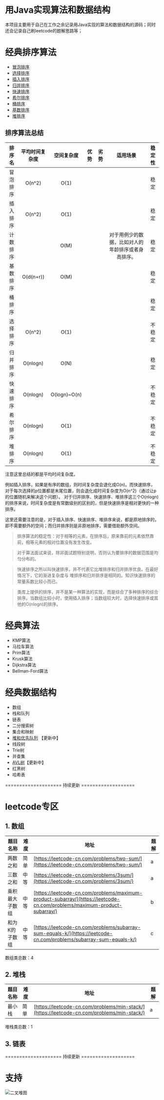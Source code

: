 # 用Java实现算法和数据结构

本项目主要用于自己在工作之余记录用Java实现的算法和数据结构的源码；同时还会记录自己刷leetcode的题解思路等；

# 经典排序算法

- [冒泡排序](https://github.com/coderbruis/AlgorithmsInJava/blob/master/notes/algorithms/%E5%86%92%E6%B3%A1%E6%8E%92%E5%BA%8F%E7%AE%97%E6%B3%95.md)  
- [选择排序](https://github.com/coderbruis/AlgorithmsInJava/blob/master/notes/algorithms/%E9%80%89%E6%8B%A9%E6%8E%92%E5%BA%8F%E7%AE%97%E6%B3%95.md)
- [插入排序](https://github.com/coderbruis/AlgorithmsInJava/blob/master/notes/algorithms/%E6%8F%92%E5%85%A5%E6%8E%92%E5%BA%8F%E7%AE%97%E6%B3%95.md)
- [归并排序](https://github.com/coderbruis/AlgorithmsInJava/blob/master/notes/algorithms/%E5%BD%92%E5%B9%B6%E6%8E%92%E5%BA%8F%E7%AE%97%E6%B3%95.md) 
- [快速排序](https://github.com/coderbruis/AlgorithmsInJava/blob/master/notes/algorithms/%E5%BF%AB%E9%80%9F%E6%8E%92%E5%BA%8F%E7%AE%97%E6%B3%95.md)
- [希尔排序](https://github.com/coderbruis/AlgorithmsInJava/blob/master/notes/algorithms/%E5%B8%8C%E5%B0%94%E6%8E%92%E5%BA%8F%E7%AE%97%E6%B3%95.md)
- [桶排序](https://github.com/coderbruis/AlgorithmsInJava/blob/master/notes/algorithms/%E6%A1%B6%E6%8E%92%E5%BA%8F%E7%AE%97%E6%B3%95.md) 
- [基数排序](https://github.com/coderbruis/AlgorithmsInJava/blob/master/notes/algorithms/%E5%9F%BA%E6%95%B0%E6%8E%92%E5%BA%8F%E7%AE%97%E6%B3%95.md)
- [堆排序](https://github.com/coderbruis/AlgorithmsInJava/blob/master/notes/algorithms/%E5%A0%86%E6%8E%92%E5%BA%8F%E7%AE%97%E6%B3%95.md) 

## 排序算法总结

| 排序名  |  平均时间复杂度   |    空间复杂度     |  优势  |  劣势  |           适用场景            | 稳定性  |
| :--: | :------: | :----------: | :--: | :--: | :-----------------------: | :--: |
| 冒泡排序 |  O(n^2)  |     O(1)     |      |      |                           |  稳定  |
| 插入排序 |  O(n^2)  |     O(1)     |      |      |                           |  稳定  |
| 计数排序 |          |     O(M)     |      |      | 对于用例少的数据，比如对人的年龄排序或者身高排序。 |  稳定  |
| 基数排序 | O(d(n+r)) |     O(M)     |      |      |                           |  稳定  |
| 桶排序  |          |              |      |      |                           |  稳定  |
| 选择排序 |  O(n^2)  |     O(1)     |      |      |                           | 不稳定  |
| 归并排序 | O(nlogn) |     O(N)     |      |      |                           |  稳定  |
| 快速排序 | O(nlogn) | O(logn)~O(n) |      |      |                           | 不稳定  |
| 希尔排序 | O(nlogn) |     O(1)     |      |      |                           | 不稳定  |
| 堆排序  | O(nlogn) |     O(1)     |      |      |                           | 不稳定  |

注意这里总结的都是平均时间复杂度。

例如插入排序，如果是有序的数组，则时间复杂度会退化成O(n)。而快速排序，对于每次选择的p位置都是末尾位置，则会退化成时间复杂度为O(n^2)（通过让p的位置随机来解决这个问题）。
对于归并排序、快速排序、堆排序这三个O(nlogn)的排序来说，时间复杂度是有常数级别的区别的，但是快速排序是相对更快的一种排序。

这里还需要注意的是，对于插入排序、快速排序、堆排序来说，都是原地排序的，即不需要额外的空间；而归并排序则是非原地排序，需要借助额外空间。

> 排序算法的稳定性：对于相等的元素，在排序后，原来靠前的元素依然靠前，相等元素的相对位置没有发生改变。

> 对于算法面试来说，除非面试题特别说明，否则认为要排序的数据范围是均匀分布的。

> 快速排序之所以叫快速排序，并不代表它比堆排序和归并排序优良。在最好情况下，它的渐进复杂度与 堆排序和归并排序是相同的。知识快速排序的常量系数比较小而已。

> 类库上提供的排序，并不是某一种算法的实现，而是综合了多种排序的综合排序。当数组比较小时，使用插入排序；当数组较大时，选择快速排序或其他的O(nlogn)的排序。

# 经典算法


- KMP算法 
- 马拉车算法
- Prim算法      
- Krusk算法
- Dijkstra算法 
- Bellman-Ford算法 
            
# 经典数据结构    
            
- 数组    
- 栈和队列
- 链表
- 二分搜索树
- 集合和映射
- [堆和优先队列](https://github.com/coderbruis/AlgorithmsInJava/blob/master/notes/datastructures/%E5%A0%86%E5%92%8C%E4%BC%98%E5%85%88%E9%98%9F%E5%88%97.md) 【更新中】
- 线段树 
- Trie树
- 并查集
- [AVL树](https://github.com/coderbruis/AlgorithmsInJava/blob/master/notes/datastructures/AVL%E6%A0%91.md)【更新中】
- 红黑树 
- 哈希表

==================== 持续更新 ===================

# leetcode专区

## 1. 数组

题目名称 | 难度 | 地址 | 题解 
---|---|---|---
两数之和 | 简单 | [https://leetcode-cn.com/problems/two-sum/](https://leetcode-cn.com/problems/two-sum/) | a 
三数之和 | 中等 | [https://leetcode-cn.com/problems/3sum/](https://leetcode-cn.com/problems/3sum/) | a
乘积最大子数组 | 中等 | [https://leetcode-cn.com/problems/maximum-product-subarray/](https://leetcode-cn.com/problems/maximum-product-subarray/) | b
和为K的子数组 | 中等 | [https://leetcode-cn.com/problems/subarray-sum-equals-k/](https://leetcode-cn.com/problems/subarray-sum-equals-k/) | c

数组类总数：4

## 2. 堆栈

题目名称 | 难度 | 地址 | 题解
---|---|---|---
最小栈 | 简单 | [https://leetcode-cn.com/problems/min-stack/](https://leetcode-cn.com/problems/min-stack/) | a 

堆栈类总数：1

## 3. 链表

==================== 持续更新 ===================

# 支持

![二叉堆图](https://github.com/coderbruis/AlgorithmsInJava/blob/master/notes/pictures/zan.jpg)
